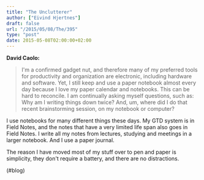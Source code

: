 ```yaml
---
title: "The Unclutterer"
author: ["Eivind Hjertnes"]
draft: false
url: "/2015/05/08/The/395"
type: "post"
date: 2015-05-08T02:00:00+02:00
---
```


**David Caolo:**

> I'm a confirmed gadget nut, and therefore many of my preferred tools
> for productivity and organization are electronic, including hardware
> and software. Yet, I still keep and use a paper notebook almost every
> day because I love my paper calendar and notebooks. This can be hard
> to reconcile. I am continually asking myself questions, such as: Why
> am I writing things down twice? And, um, where did I do that recent
> brainstorming session, on my notebook or computer?

I use notebooks for many different things these days. My GTD system is
in Field Notes, and the notes that have a very limited life span also
goes in Field Notes. I write all my notes from lectures, studying and
meetings in a larger notebook. And I use a paper journal.

The reason I have moved most of my stuff over to pen and paper is
simplicity, they don't require a battery, and there are no distractions.

(#blog)
